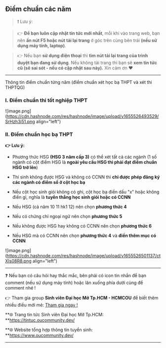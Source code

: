 ## Điểm chuẩn các năm

> ❗ Lưu ý: 

>👉 **Để bạn luôn cập nhật tin tức mới nhất**, mỗi khi vào trang web, bạn nên **ấn nút F5 hoặc nút tải lại trang** ở góc trên cùng bên trái **(nếu sử dụng máy tính, laptop)**. 

>👉 Nếu bạn **sử dụng điện thoại** thì **tìm nút tải lại trang của trình duyệt bạn đang sử dụng**. Nếu không tải trang thì bạn sẽ **xem tin tức cũ (sẽ sai sót - nếu có cập nhật sau này).** Xin cảm ơn ❤

---

Thông tin điểm chuẩn từng năm (điểm chuẩn xét học bạ THPT và xét thi THPTQG)

### I. Điểm chuẩn thi tốt nghiệp THPT

![image.png](https://cdn.hashnode.com/res/hashnode/image/upload/v1655526493529/SrHzh3i51.png align="left")

### II. Điểm chuẩn học bạ THPT

**👉 Lưu ý:**

- Phương thức HSG **(HSG 3 năm cấp 3)** có thể xét tất cả các ngành (1 số ngành có cột điểm HSG là **ngoài yêu cầu HSG thì phải đạt điểm chuẩn HSG trở lên**)

- Thí sinh không được HSG và không có CCNN thì **chỉ được phép đăng ký các ngành có điểm số ở cột học bạ**

- Nếu cột học sinh giỏi không có ghi, cột học bạ điền dấu "x" hoặc không điền gì, nghĩa là **tuyển thẳng học sinh giỏi hoặc có CCNN**

- Nếu HSG (cả năm 10 11 hk1 12) nên chọn **phương thức 4**

- Nếu có chứng chỉ ngoại ngữ nên chọn **phương thức 5**

- Nếu không được HSG hay không có CCNN nên chọn **phương thức 6**

- Nếu HSG mà có CCNN nên chọn **phương thức 4** và **điền thêm mục có CCNN**

![image.png](https://cdn.hashnode.com/res/hashnode/image/upload/v1655526501137/ctXIs08R8.png align="left")

---

❓ Nếu bạn có câu hỏi hay thắc mắc, bên phải có icon tin nhắn để bạn comment (nếu sử dụng máy tính) hoặc lăn xuống phía dưới cùng để comment nhé !

👉 Tham gia group **Sinh viên Đại học Mở Tp.HCM - HCMCOU** để biết thêm nhiều điều mới mẻ: [Tham gia ngay !](https://www.facebook.com/groups/oumembers)

**🌐 Trang tin tức Sinh viên Đại học Mở Tp.HCM: **https://tintuc.oucommunity.dev/

**🌐 Website tổng hợp thông tin tuyển sinh: **https://www.oucommunity.dev/

---
